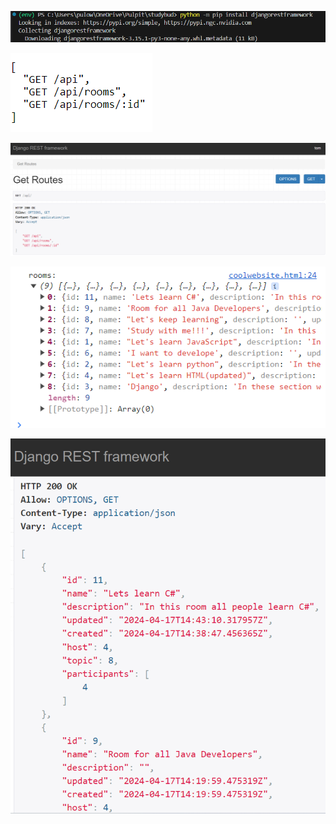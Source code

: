 ![](https://github.com/JakubTabor/Django_discord_like_project/blob/discord_like_website/Description/Images/downloading_django_framework.png)

![](https://github.com/JakubTabor/Django_discord_like_project/blob/discord_like_website/Description/Images/JSON_response.png)

![](https://github.com/JakubTabor/Django_discord_like_project/blob/discord_like_website/Description/Images/django_framework_response.png)

![](https://github.com/JakubTabor/Django_discord_like_project/blob/discord_like_website/Description/Images/request_from_apiexample.png)

![](https://github.com/JakubTabor/Django_discord_like_project/blob/discord_like_website/Description/Images/rooms_after_serialization.png)
